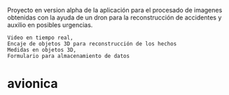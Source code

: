 Proyecto en version alpha de la aplicación para el procesado de imagenes obtenidas con la ayuda de un dron
    para la reconstrucción de accidentes y auxilio en posibles urgencias.
    
    
    Video en tiempo real, 
    Encaje de objetos 3D para reconstrucción de los hechos
    Medidas en objetos 3D, 
    Formulario para almacenamiento de datos
    
# avionica
